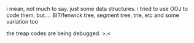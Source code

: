 i mean, not much to say.
just some data structures. i tried to use OOJ to code them, but....
BIT/fenwick tree, segment tree, trie, etc and some variation too

the treap codes are being debugged. >.<

